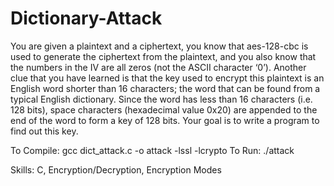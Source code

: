 # Dictionary-Attack

You are given a plaintext and a ciphertext, you know that aes-128-cbc is used to generate the ciphertext from the plaintext, and you also know that the numbers in the IV are all zeros (not the ASCII character ‘0’). Another clue that you have learned is that the key used to encrypt this plaintext is an English word shorter than 16 characters; the word that can be found from a typical English dictionary. Since the word has less than 16 characters (i.e. 128 bits), space characters (hexadecimal value 0x20) are appended to the end of the word to form a key of 128 bits.
Your goal is to write a program to find out this key.

To Compile:
    gcc dict_attack.c -o attack -lssl -lcrypto
To Run:
    ./attack

Skills: C, Encryption/Decryption, Encryption Modes 
